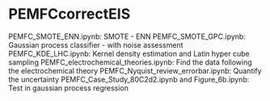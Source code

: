 # PEMFCcorrectEIS

PEMFC_SMOTE_ENN.ipynb: SMOTE - ENN
PEMFC_SMOTE_GPC.ipynb: Gaussian process classifier - with noise assessment
PEMFC_KDE_LHC.ipynb: Kernel density estimation and Latin hyper cube sampling
PEMFC_electrochemical_theories.ipynb: Find the data following the electrochemical theory
PEMFC_Nyquist_review_errorbar.ipynb: Quantify the uncertainty
PEMFC_Case_Study_80C2d2.ipynb and Figure_6b.ipynb: Test in gaussian process regression
